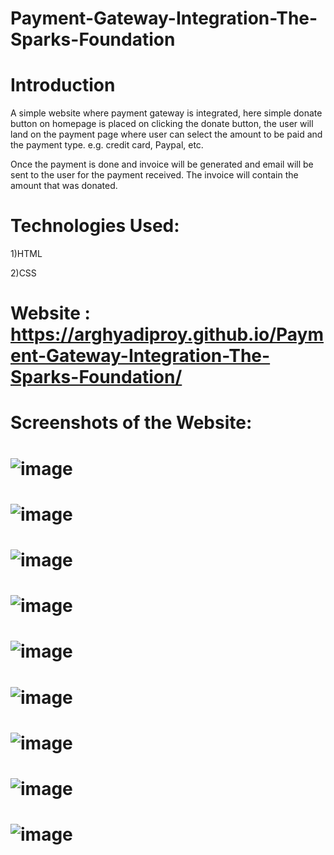 # Payment-Gateway-Integration-The-Sparks-Foundation
# Introduction

A simple website where payment gateway is integrated, here simple donate button on homepage is placed on clicking the donate button, the user will land on the payment page where user can select the amount to be paid and the payment type. e.g. credit card, Paypal, etc.

Once the payment is done and invoice will be generated and email will be sent to the user for the payment received. The invoice will contain the amount that was donated.
# Technologies Used:
 1)HTML
 
 2)CSS
# Website : https://arghyadiproy.github.io/Payment-Gateway-Integration-The-Sparks-Foundation/
# Screenshots of the Website:
# ![image](https://user-images.githubusercontent.com/93476373/226625507-83bc2363-9efe-43fe-8f28-b6af2f16787b.png)
# ![image](https://user-images.githubusercontent.com/93476373/226625523-d9df51b8-167b-477a-af3c-04709289f1ed.png)
# ![image](https://user-images.githubusercontent.com/93476373/226625552-4f9a2dc5-ca9c-494c-a9e0-bfd4e796bc39.png)
# ![image](https://user-images.githubusercontent.com/93476373/226625600-79f5d8fe-8e56-45b4-aa91-4717bf6fb34c.png)
# ![image](https://user-images.githubusercontent.com/93476373/226626368-a988db79-445b-4bb4-a373-ebd09c778929.png)
# ![image](https://user-images.githubusercontent.com/93476373/226626414-f416832b-7bda-4540-8661-49eaa056b7ca.png)
# ![image](https://user-images.githubusercontent.com/93476373/226626429-698563e4-e2ed-4974-bd82-bf95bb407360.png)
# ![image](https://user-images.githubusercontent.com/93476373/226628211-02af6647-80a3-40b5-8757-b4d19066b891.png)
# ![image](https://user-images.githubusercontent.com/93476373/226628290-2c1cd259-013d-433e-b410-b5402d0b1f34.png)
